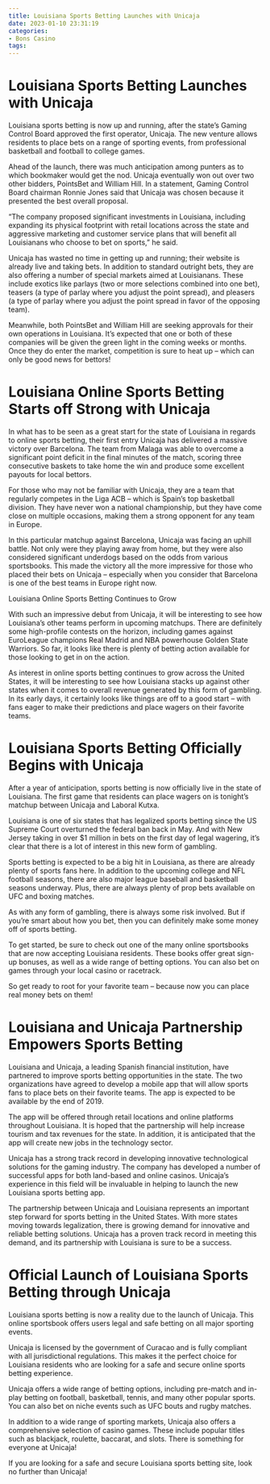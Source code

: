 ```yaml
---
title: Louisiana Sports Betting Launches with Unicaja
date: 2023-01-10 23:31:19
categories:
- Bons Casino
tags:
---
```



#  Louisiana Sports Betting Launches with Unicaja




Louisiana sports betting is now up and running, after the state’s Gaming Control Board approved the first operator, Unicaja. The new venture allows residents to place bets on a range of sporting events, from professional basketball and football to college games.

Ahead of the launch, there was much anticipation among punters as to which bookmaker would get the nod. Unicaja eventually won out over two other bidders, PointsBet and William Hill. In a statement, Gaming Control Board chairman Ronnie Jones said that Unicaja was chosen because it presented the best overall proposal.

“The company proposed significant investments in Louisiana, including expanding its physical footprint with retail locations across the state and aggressive marketing and customer service plans that will benefit all Louisianans who choose to bet on sports,” he said.

Unicaja has wasted no time in getting up and running; their website is already live and taking bets. In addition to standard outright bets, they are also offering a number of special markets aimed at Louisianans. These include exotics like parlays (two or more selections combined into one bet), teasers (a type of parlay where you adjust the point spread), and pleasers (a type of parlay where you adjust the point spread in favor of the opposing team).

Meanwhile, both PointsBet and William Hill are seeking approvals for their own operations in Louisiana. It’s expected that one or both of these companies will be given the green light in the coming weeks or months. Once they do enter the market, competition is sure to heat up – which can only be good news for bettors!

#  Louisiana Online Sports Betting Starts off Strong with Unicaja

In what has to be seen as a great start for the state of Louisiana in regards to online sports betting, their first entry Unicaja has delivered a massive victory over Barcelona. The team from Malaga was able to overcome a significant point deficit in the final minutes of the match, scoring three consecutive baskets to take home the win and produce some excellent payouts for local bettors.

For those who may not be familiar with Unicaja, they are a team that regularly competes in the Liga ACB – which is Spain’s top basketball division. They have never won a national championship, but they have come close on multiple occasions, making them a strong opponent for any team in Europe.

In this particular matchup against Barcelona, Unicaja was facing an uphill battle. Not only were they playing away from home, but they were also considered significant underdogs based on the odds from various sportsbooks. This made the victory all the more impressive for those who placed their bets on Unicaja – especially when you consider that Barcelona is one of the best teams in Europe right now.

Louisiana Online Sports Betting Continues to Grow

With such an impressive debut from Unicaja, it will be interesting to see how Louisiana’s other teams perform in upcoming matchups. There are definitely some high-profile contests on the horizon, including games against EuroLeague champions Real Madrid and NBA powerhouse Golden State Warriors. So far, it looks like there is plenty of betting action available for those looking to get in on the action.

As interest in online sports betting continues to grow across the United States, it will be interesting to see how Louisiana stacks up against other states when it comes to overall revenue generated by this form of gambling. In its early days, it certainly looks like things are off to a good start – with fans eager to make their predictions and place wagers on their favorite teams.

#  Louisiana Sports Betting Officially Begins with Unicaja

After a year of anticipation, sports betting is now officially live in the state of Louisiana. The first game that residents can place wagers on is tonight’s matchup between Unicaja and Laboral Kutxa.

Louisiana is one of six states that has legalized sports betting since the US Supreme Court overturned the federal ban back in May. And with New Jersey taking in over $1 million in bets on the first day of legal wagering, it’s clear that there is a lot of interest in this new form of gambling.

Sports betting is expected to be a big hit in Louisiana, as there are already plenty of sports fans here. In addition to the upcoming college and NFL football seasons, there are also major league baseball and basketball seasons underway. Plus, there are always plenty of prop bets available on UFC and boxing matches.

As with any form of gambling, there is always some risk involved. But if you’re smart about how you bet, then you can definitely make some money off of sports betting.

To get started, be sure to check out one of the many online sportsbooks that are now accepting Louisiana residents. These books offer great sign-up bonuses, as well as a wide range of betting options. You can also bet on games through your local casino or racetrack.

So get ready to root for your favorite team – because now you can place real money bets on them!

#  Louisiana and Unicaja Partnership Empowers Sports Betting

Louisiana and Unicaja, a leading Spanish financial institution, have partnered to improve sports betting opportunities in the state. The two organizations have agreed to develop a mobile app that will allow sports fans to place bets on their favorite teams. The app is expected to be available by the end of 2019.

The app will be offered through retail locations and online platforms throughout Louisiana. It is hoped that the partnership will help increase tourism and tax revenues for the state. In addition, it is anticipated that the app will create new jobs in the technology sector.

Unicaja has a strong track record in developing innovative technological solutions for the gaming industry. The company has developed a number of successful apps for both land-based and online casinos. Unicaja’s experience in this field will be invaluable in helping to launch the new Louisiana sports betting app.

The partnership between Unicaja and Louisiana represents an important step forward for sports betting in the United States. With more states moving towards legalization, there is growing demand for innovative and reliable betting solutions. Unicaja has a proven track record in meeting this demand, and its partnership with Louisiana is sure to be a success.

#  Official Launch of Louisiana Sports Betting through Unicaja

Louisiana sports betting is now a reality due to the launch of Unicaja. This online sportsbook offers users legal and safe betting on all major sporting events.

Unicaja is licensed by the government of Curacao and is fully compliant with all jurisdictional regulations. This makes it the perfect choice for Louisiana residents who are looking for a safe and secure online sports betting experience.

Unicaja offers a wide range of betting options, including pre-match and in-play betting on football, basketball, tennis, and many other popular sports. You can also bet on niche events such as UFC bouts and rugby matches.

In addition to a wide range of sporting markets, Unicaja also offers a comprehensive selection of casino games. These include popular titles such as blackjack, roulette, baccarat, and slots. There is something for everyone at Unicaja!

If you are looking for a safe and secure Louisiana sports betting site, look no further than Unicaja!